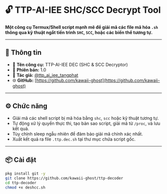 # 🔓 TTP-AI-IEE SHC/SCC Decrypt Tool

**Một công cụ Termux/Shell script mạnh mẽ để giải mã các file mã hóa `.sh` thông qua kỹ thuật ngắt tiến trình `SHC`, `SCC`, hoặc các biến thể tương tự.**

---

## 🧠 Thông tin
- 📌 **Tên công cụ:** TTP-AI-IEE DEC (SHC & SCC Decryptor)
- 📅 **Phiên bản:** 1.0
- 👤 **Tác giả:** [@ttp_ai_iee_tangphat](https://t.me/ttp_ai_iee_tangphat)
- 🌐 **GitHub:** [https://github.com/kawaii-ghost](https://github.com/kawaii-ghost)

---

## ⚙️ Chức năng

- Giải mã các shell script bị mã hóa bằng `shc`, `scc` hoặc kỹ thuật tương tự.
- Tự động xử lý quyền thực thi, tạo bản sao script, giải mã từ `/proc`, và lưu kết quả.
- Tùy chỉnh sleep ngẫu nhiên để đảm bảo giải mã chính xác nhất.
- Xuất kết quả ra file `.ttp.dec.sh` tại thư mục chứa script gốc.

---

## 📦 Cài đặt

```bash
pkg install git -y
git clone https://github.com/kawaii-ghost/ttp-decoder
cd ttp-decoder
chmod +x deshcc.sh
